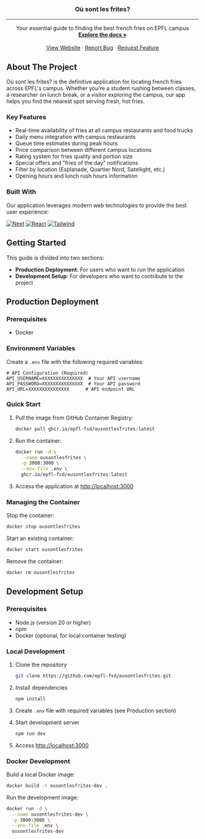 <a id="readme-top"></a>

<div align="center">
  <h3 align="center">Où sont les frites?</h3>
  <hr>

  <p align="center">
    Your essential guide to finding the best french fries on EPFL campus
    <br />
    <a href="https://github.com/epfl-fsd/ousontlesfrites"><strong>Explore the docs »</strong></a>
    <br />
    <br />
    <a href="https://ousontlesfrites.epfl.ch">View Website</a>
    ·
    <a href="https://github.com/epfl-fsd/ousontlesfrites/issues/new?labels=bug&template=bug-report---.md">Report Bug</a>
    ·
    <a href="https://github.com/epfl-fsd/ousontlesfrites/issues/new?labels=enhancement&template=feature-request---.md">Request Feature</a>
  </p>
</div>

## About The Project

Où sont les frites? is the definitive application for locating french fries across EPFL's campus. Whether you're a student rushing between classes, a researcher on lunch break, or a visitor exploring the campus, our app helps you find the nearest spot serving fresh, hot fries.

### Key Features

-   Real-time availability of fries at all campus restaurants and food trucks
-   Daily menu integration with campus restaurants
-   Queue time estimates during peak hours
-   Price comparison between different campus locations
-   Rating system for fries quality and portion size
-   Special offers and "fries of the day" notifications
-   Filter by location (Esplanade, Quartier Nord, Satellight, etc.)
-   Opening hours and lunch rush hours information

### Built With

Our application leverages modern web technologies to provide the best user experience:

[![Next][Next.js]][Next-url]
[![React][React.js]][React-url]
[![Tailwind][Tailwind.css]][Tailwind-url]

## Getting Started

This guide is divided into two sections:

-   **Production Deployment**: For users who want to run the application
-   **Development Setup**: For developers who want to contribute to the project

## Production Deployment

### Prerequisites

-   Docker

### Environment Variables

Create a `.env` file with the following required variables:

```env
# API Configuration (Required)
API_USERNAME=XXXXXXXXXXXXXXX  # Your API username
API_PASSWORD=XXXXXXXXXXXXXXX  # Your API password
API_URL=XXXXXXXXXXXXXXX      # API endpoint URL
```

### Quick Start

1. Pull the image from GitHub Container Registry:

    ```sh
    docker pull ghcr.io/epfl-fsd/ousontlesfrites:latest
    ```

2. Run the container:

    ```sh
    docker run -d \
      --name ousontlesfrites \
      -p 3000:3000 \
      --env-file .env \
      ghcr.io/epfl-fsd/ousontlesfrites:latest
    ```

3. Access the application at [http://localhost:3000](http://localhost:3000)

### Managing the Container

Stop the container:

```sh
docker stop ousontlesfrites
```

Start an existing container:

```sh
docker start ousontlesfrites
```

Remove the container:

```sh
docker rm ousontlesfrites
```

## Development Setup

### Prerequisites

-   Node.js (version 20 or higher)
-   npm
-   Docker (optional, for local container testing)

### Local Development

1. Clone the repository

    ```sh
    git clone https://github.com/epfl-fsd/ousontlesfrites.git
    ```

2. Install dependencies

    ```sh
    npm install
    ```

3. Create `.env` file with required variables (see Production section)

4. Start development server

    ```sh
    npm run dev
    ```

5. Access [http://localhost:3000](http://localhost:3000)

### Docker Development

Build a local Docker image:

```sh
docker build -t ousontlesfrites-dev .
```

Run the development image:

```sh
docker run -d \
  --name ousontlesfrites-dev \
  -p 3000:3000 \
  --env-file .env \
  ousontlesfrites-dev
```

[Next.js]: https://img.shields.io/badge/next.js-000000?style=for-the-badge&logo=nextdotjs&logoColor=white
[Next-url]: https://nextjs.org/
[React.js]: https://img.shields.io/badge/React-20232A?style=for-the-badge&logo=react&logoColor=61DAFB
[React-url]: https://reactjs.org/
[Tailwind.css]: https://img.shields.io/badge/Tailwind_CSS-38B2AC?style=for-the-badge&logo=tailwind-css&logoColor=white
[Tailwind-url]: https://tailwindcss.com/
